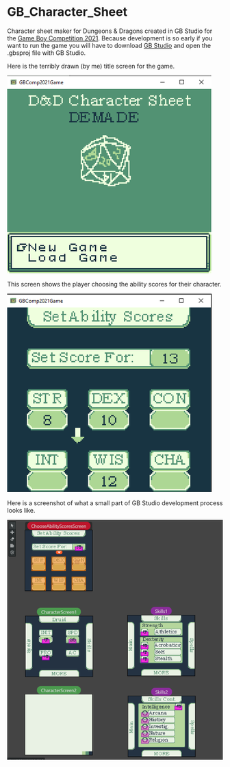 # GB_Character_Sheet
Character sheet maker for Dungeons &amp; Dragons created in GB Studio for the [Game Boy Competition 2021](https://itch.io/jam/gbcompo21). Because development is so early if you want to run the game you will have to download [GB Studio](https://www.gbstudio.dev/) and open the .gbsproj file with GB Studio.


Here is the terribly drawn (by me) title screen for the game. 

![Title Screen](images/titleScreen1.PNG)

This screen shows the player choosing the ability scores for their character.

![Ability Score Screen](images/abilityScoreRunning1.PNG)

Here is a screenshot of what a small part of GB Studio development process looks like.

![Development Example Screen](images/development1.PNG)
